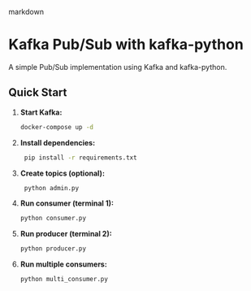 markdown
# Kafka Pub/Sub with kafka-python

A simple Pub/Sub implementation using Kafka and kafka-python.

## Quick Start

1. **Start Kafka:**
   ```bash
   docker-compose up -d

2. **Install dependencies:**
   ```bash
    pip install -r requirements.txt

3. **Create topics (optional):**
   ```bash
    python admin.py

4. **Run consumer (terminal 1):**
    ```bash
    python consumer.py

5. **Run producer (terminal 2):**
    ```bash
    python producer.py

6. **Run multiple consumers:**
    ```bash
    python multi_consumer.py